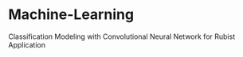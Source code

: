# Machine-Learning
Classification Modeling with Convolutional Neural Network for Rubist Application
